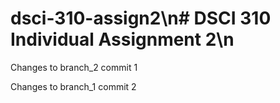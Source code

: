 # dsci-310-assign2\n# DSCI 310 Individual Assignment 2\n

Changes to branch_2 commit 1


Changes to branch_1 commit 2

